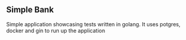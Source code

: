 ## Simple Bank
Simple application showcasing tests written in golang. It uses potgres, docker and gin to run up the application
